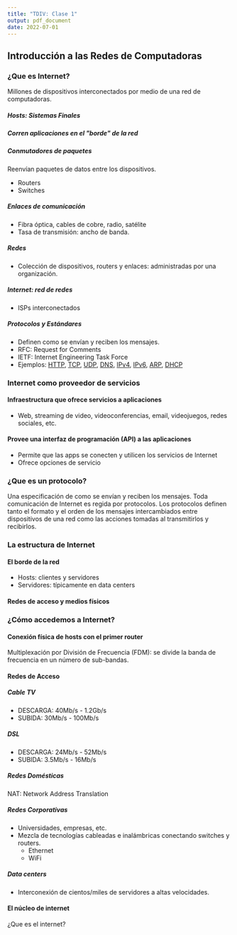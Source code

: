```yaml
---
title: "TDIV: Clase 1"
output: pdf_document
date: 2022-07-01
---
```


## Introducción a las Redes de Computadoras

### ¿Que es Internet?

Millones de dispositivos interconectados por medio de una red de computadoras.

##### Hosts: Sistemas Finales
##### Corren aplicaciones en el "borde" de la red

##### Conmutadores de paquetes

Reenvían paquetes de datos entre los dispositivos.

- Routers
- Switches

##### Enlaces de comunicación

- Fibra óptica, cables de cobre, radio, satélite
- Tasa de transmisión: ancho de banda.

##### Redes

- Colección de dispositivos, routers y enlaces: administradas por una organización.

##### Internet: red de redes
- ISPs interconectados

##### Protocolos y Estándares
- Definen como se envían y reciben los mensajes.
- RFC: Request for Comments 
- IETF: Internet Engineering Task Force 
- Ejemplos: [HTTP](https://datatracker.ietf.org/doc/html/rfc2616), [TCP](https://datatracker.ietf.org/doc/html/rfc793), [UDP](https://datatracker.ietf.org/doc/html/rfc768), [DNS](https://datatracker.ietf.org/doc/html/rfc1035), [IPv4](https://datatracker.ietf.org/doc/html/rfc791), [IPv6](https://datatracker.ietf.org/doc/html/rfc2460), [ARP](https://datatracker.ietf.org/doc/html/rfc826), [DHCP](https://datatracker.ietf.org/doc/html/rfc2131)

### Internet como proveedor de servicios

#### Infraestructura que ofrece servicios a aplicaciones

- Web, streaming de video, videoconferencias, email, videojuegos, redes sociales, etc.

#### Provee una interfaz de programación (API) a las aplicaciones

- Permite que las apps se conecten y utilicen los servicios de Internet
- Ofrece opciones de servicio

### ¿Que es un protocolo?

Una especificación de como se envían y reciben los mensajes.
Toda comunicación de Internet es regida por protocolos.
Los protocolos definen tanto el formato y el orden de los mensajes intercambiados entre dispositivos de una red como las acciones tomadas al transmitirlos y recibirlos.

### La estructura de Internet

#### El borde de la red
- Hosts: clientes y servidores
- Servidores: típicamente en data centers

####  Redes de acceso y medios físicos

### ¿Cómo accedemos a Internet? 

#### Conexión física de hosts con el primer router

Multiplexación por División de Frecuencia (FDM): se divide la banda de frecuencia en un número de sub-bandas.

#### Redes de Acceso

##### Cable TV
- DESCARGA: 40Mb/s - 1.2Gb/s
- SUBIDA: 30Mb/s - 100Mb/s

##### DSL
- DESCARGA: 24Mb/s - 52Mb/s
- SUBIDA: 3.5Mb/s - 16Mb/s

##### Redes Domésticas

NAT: Network Address Translation

##### Redes Corporativas

- Universidades, empresas, etc.
- Mezcla de tecnologías cableadas e inalámbricas conectando switches y routers.
    - Ethernet
    - WiFi

##### Data centers
- Interconexión de cientos/miles de servidores a altas velocidades.

#### El núcleo de internet

¿Que es el internet?
